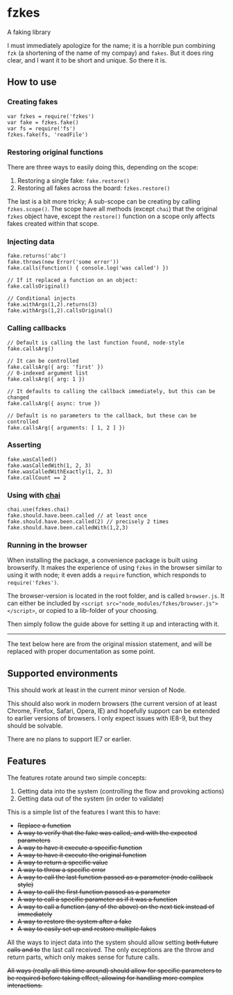 fzkes
=====

A faking library

I must immediately apologize for the name; it is a horrible pun combining `fzk`
(a shortening of the name of my compay) and `fakes`. But it does ring clear,
and I want it to be short and unique. So there it is.


How to use
----------

### Creating fakes

	var fzkes = require('fzkes')
	var fake = fzkes.fake()
	var fs = require('fs')
	fzkes.fake(fs, 'readFile')


### Restoring original functions

There are three ways to easily doing this, depending on the scope:

1. Restoring a single fake: `fake.restore()`
2. Restoring all fakes across the board: `fzkes.restore()`

The last is a bit more tricky; A sub-scope can be creating by calling `fzkes.scope()`.
The scope have all methods (except `chai`) that the original `fzkes` object have,
except the `restore()` function on a scope only affects fakes created within
that scope.


### Injecting data

	fake.returns('abc')
	fake.throws(new Error('some error'))
	fake.calls(function() { console.log('was called') })

	// If it replaced a function on an object:
	fake.callsOriginal()

	// Conditional injects
	fake.withArgs(1,2).returns(3)
	fake.withArgs(1,2).callsOriginal()

### Calling callbacks

	// Default is calling the last function found, node-style
	fake.callsArg()

	// It can be controlled
	fake.callsArg({ arg: 'first' })
	// 0-indexed argument list
	fake.callsArg({ arg: 1 })

	// It defaults to calling the callback immediately, but this can be changed
	fake.callsArg({ async: true })

	// Default is no parameters to the callback, but these can be controlled
	fake.callsArg({ arguments: [ 1, 2 ] })


### Asserting

	fake.wasCalled()
	fake.wasCalledWith(1, 2, 3)
	fake.wasCalledWithExactly(1, 2, 3)
	fake.callCount == 2


### Using with [chai](http://chaijs.com)

	chai.use(fzkes.chai)
	fake.should.have.been.called // at least once
	fake.should.have.been.called(2) // precisely 2 times
	fake.should.have.been.calledWith(1,2,3)


### Running in the browser

When installing the package, a convenience package is built using browserify.
It makes the experience of using `fzkes` in the browser similar to using it with
node; it even adds a `require` function, which responds to `require('fzkes')`.

The browser-version is located in the root folder, and is called `browser.js`.
It can either be included by `<script src="node_modules/fzkes/browser.js"></script>`,
or copied to a lib-folder of your choosing.

Then simply follow the guide above for setting it up and interacting with it.


--------

The text below here are from the original mission statement, and will be
replaced with proper documentation as some point.


Supported environments
----------------------

This should work at least in the current minor version of Node.

This should also work in modern browsers (the current version of at least Chrome,
Firefox, Safari, Opera, IE) and hopefully support can be extended to earlier
versions of browsers. I only expect issues with IE8-9, but they should be
solvable.

There are no plans to support IE7 or earlier.


Features
--------

The features rotate around two simple concepts:

1. Getting data into the system (controlling the flow and provoking actions)
2. Getting data out of the system (in order to validate)

This is a simple list of the features I want this to have:

- <s>Replace a function</s>
- <s>A way to verify that the fake was called, and with the expected parameters</s>
- <s>A way to have it execute a specific function</s>
- <s>A way to have it execute the original function</s>
- <s>A way to return a specific value</s>
- <s>A way to throw a specific error</s>
- <s>A way to call the last function passed as a parameter (node callback style)</s>
- <s>A way to call the first function passed as a parameter</s>
- <s>A way to call a specific parameter as if it was a function</s>
- <s>A way to call a function (any of the above) on the next tick instead of
  immediately</s>
- <s>A way to restore the system after a fake</s>
- <s>A way to easily set up and restore multiple fakes</s>

All the ways to inject data into the system should allow setting <s>both future
calls and to</s> the last call received. The only exceptions are the throw and
return parts, which only makes sense for future calls.

<s>All ways (really all this time around) should allow for specific parameters to be
required before taking effect, allowing for handling more complex interactions.</s>
